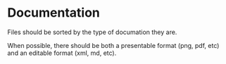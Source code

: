 # Documentation

Files should be sorted by the type of documation they are.

When possible, there should be both a presentable format (png, pdf, etc) and an editable format (xml, md, etc).